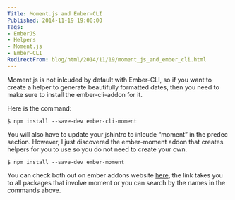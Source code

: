 ```yaml
---
Title: Moment.js and Ember-CLI
Published: 2014-11-19 19:00:00
Tags:
- EmberJS
- Helpers
- Moment.js
- Ember-CLI
RedirectFrom: blog/html/2014/11/19/moment_js_and_ember_cli.html
---
```


Moment.js is not inlcuded by default with Ember-CLI, so if you want to create a helper to generate beautifully formatted dates, then you need to make sure to install the ember-cli-addon for it.

Here is the command:

```
$ npm install --save-dev ember-cli-moment
```

You will also have to update your jshintrc to inlcude “moment” in the predec section. However, I just discovered the ember-moment addon that creates helpers for you to use so you do not need to create your own.

```
$ npm install --save-dev ember-moment
```

You can check both out on ember addons website [here](http://www.emberaddons.com/#/?q=moment), the link takes you to all packages that involve moment or you can search by the names in the commands above.